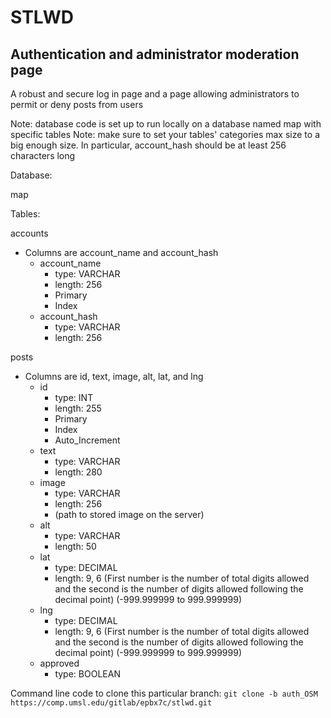 # STLWD

## Authentication and administrator moderation page
A robust and secure log in page and a page allowing administrators to permit or deny posts from users

Note: database code is set up to run locally on a database named map with specific tables
Note: make sure to set your tables' categories max size to a big enough size. In particular, account_hash should be at least 256 characters long


Database:

map


Tables:

accounts
- Columns are account_name and account_hash
	- account_name 
		- type: VARCHAR
		- length: 256
		- Primary
		- Index
	- account_hash
		- type: VARCHAR
		- length: 256

posts
- Columns are id, text, image, alt, lat, and lng
	- id
		- type: INT
		- length: 255
		- Primary
		- Index
		- Auto_Increment
	- text
		- type: VARCHAR
		- length: 280
	- image
		- type: VARCHAR
		- length: 256
		- (path to stored image on the server)
	- alt
		- type: VARCHAR
		- length: 50
	- lat
		- type: DECIMAL
		- length: 9, 6 (First number is the number of total digits allowed and the second is the number of digits allowed following the decimal point) (-999.999999 to 999.999999)
	- lng
		- type: DECIMAL
		- length: 9, 6 (First number is the number of total digits allowed and the second is the number of digits allowed following the decimal point) (-999.999999 to 999.999999)
	- approved
		- type: BOOLEAN

Command line code to clone this particular branch: `git clone -b auth_OSM https://comp.umsl.edu/gitlab/epbx7c/stlwd.git`

